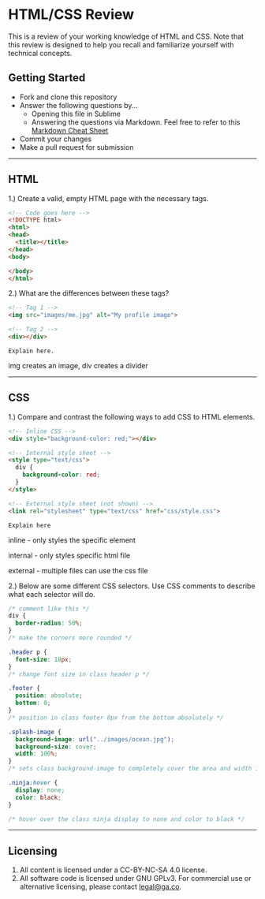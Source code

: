 # HTML/CSS Review

This is a review of your working knowledge of HTML and CSS. Note that this review is designed to help you recall and familiarize yourself with technical concepts.

## Getting Started

* Fork and clone this repository
* Answer the following questions by...
  * Opening this file in Sublime
  * Answering the questions via Markdown. Feel free to refer to this [Markdown Cheat Sheet](https://github.com/adam-p/markdown-here/wiki/Markdown-Cheatsheet)
* Commit your changes
* Make a pull request for submission

---

## HTML

1.) Create a valid, empty HTML page with the necessary tags.

```html
<!-- Code goes here -->
<!DOCTYPE html>
<html>
<head>
  <title></title>
</head>
<body>

</body>
</html>
```

2.) What are the differences between these tags?

```html
<!-- Tag 1 -->
<img src="images/me.jpg" alt="My profile image">

<!-- Tag 2 -->
<div></div>
```

```
Explain here.
```
img creates an image, div creates a divider

---

## CSS

1.) Compare and contrast the following ways to add CSS to HTML elements.

```html
<!-- Inline CSS -->
<div style="background-color: red;"></div>

<!-- Internal style sheet -->
<style type="text/css">
  div {
    background-color: red;
  }
</style>

<!-- External style sheet (not shown) -->
<link rel="stylesheet" type="text/css" href="css/style.css">
```

```
Explain here
```
inline - only styles the specific element

internal - only styles specific html file

external - multiple files can use the css file 

2.) Below are some different CSS selectors. Use CSS comments to describe what each selector will do.

```css
/* comment like this */
div {
  border-radius: 50%;
}
/* make the corners more rounded */

.header p {
  font-size: 18px;
}
/* change font size in class header p */

.footer {
  position: absolute;
  bottom: 0;
}
/* position in class footer 0px from the bottom absolutely */

.splash-image {
  background-image: url("../images/ocean.jpg");
  background-size: cover;
  width: 100%;
}
/* sets class background-image to completely cover the area and width 100% of page */

.ninja:hover {
  display: none;
  color: black;
}

/* hover over the class ninja display to none and color to black */


```


---

## Licensing
1. All content is licensed under a CC-BY-NC-SA 4.0 license.
2. All software code is licensed under GNU GPLv3. For commercial use or alternative licensing, please contact legal@ga.co.
